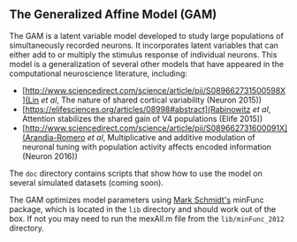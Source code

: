 ## The Generalized Affine Model (GAM)

The GAM is a latent variable model developed to study large populations of simultaneously recorded neurons. It incorporates latent variables that can either add to or multiply the stimulus response of individual neurons. This model is a generalization of several other models that have appeared in the computational neuroscience literature, including:
- [http://www.sciencedirect.com/science/article/pii/S089662731500598X](Lin *et al*, The nature of shared cortical variability (Neuron 2015))
- [https://elifesciences.org/articles/08998#abstract](Rabinowitz *et al*, Attention stabilizes the shared gain of V4 populations (Elife 2015))
- [http://www.sciencedirect.com/science/article/pii/S089662731600091X](Arandia-Romero *et al*, Multiplicative and additive modulation of neuronal tuning with population activity affects encoded information (Neuron 2016))

The `doc` directory contains scripts that show how to use the model on several simulated datasets (coming soon).

The GAM optimizes model parameters using [Mark Schmidt's](http://www.cs.ubc.ca/~schmidtm/) minFunc package, which is located in the `lib` directory and should work out of the box. If not you may need to run the mexAll.m file from the `lib/minFunc_2012` directory.
